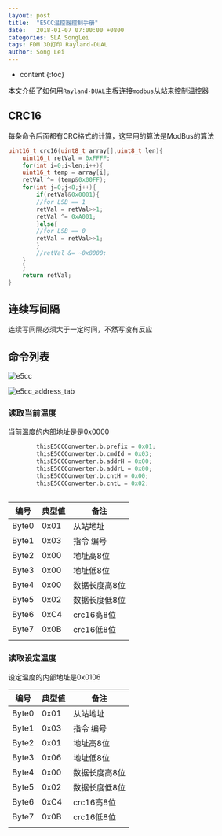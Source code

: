 ```yaml
---
layout: post
title:  "E5CC温控器控制手册"
date:   2018-01-07 07:00:00 +0800
categories: SLA SongLei
tags: FDM 3D打印 Rayland-DUAL
author: Song Lei
---
```


* content
{:toc}

本文介绍了如何用`Rayland-DUAL`主板连接`modbus`从站来控制温控器







## CRC16

每条命令后面都有CRC格式的计算，这里用的算法是ModBus的算法

```c++
uint16_t crc16(uint8_t array[],uint8_t len){
    uint16_t retVal = 0xFFFF;
    for(int i=0;i<len;i++){
	uint16_t temp = array[i];
	retVal ^= (temp&0x00FF);
	for(int j=0;j<8;j++){
	    if(retVal&0x0001){
		//for LSB == 1
		retVal = retVal>>1;
		retVal ^= 0xA001;
	    }else{
		//for LSB == 0
		retVal = retVal>>1;
	    }
	    //retVal &= ~0x8000;
	}
    }
    return retVal;
}
```



## 连续写间隔

连续写间隔必须大于一定时间，不然写没有反应

## 命令列表


![e5cc]({{site.baseurl}}/images/e5cc.png)

![e5cc_address_tab]({{site.baseurl}}/images/e5cc_address_tab.png)

### 读取当前温度

当前温度的内部地址是是0x0000

```c++
		thisE5CCConverter.b.prefix = 0x01;
		thisE5CCConverter.b.cmdId = 0x03;
		thisE5CCConverter.b.addrH = 0x00;
		thisE5CCConverter.b.addrL = 0x00;
		thisE5CCConverter.b.cntH = 0x00;
		thisE5CCConverter.b.cntL = 0x02;
	
```


| 编号    | 典型值  | 备注       |
| ----- | ---- | -------- |
| Byte0 | 0x01 | 从站地址     |
| Byte1 | 0x03 | 指令 编号    |
| Byte2 | 0x00 | 地址高8位    |
| Byte3 | 0x00 | 地址低8位    |
| Byte4 | 0x00 | 数据长度高8位  |
| Byte5 | 0x02 | 数据长度低8位  |
| Byte6 | 0xC4 | crc16高8位 |
| Byte7 | 0x0B | crc16低8位 |
|       |      |          |

### 读取设定温度

设定温度的内部地址是0x0106


| 编号    | 典型值  | 备注       |
| ----- | ---- | -------- |
| Byte0 | 0x01 | 从站地址     |
| Byte1 | 0x03 | 指令 编号    |
| Byte2 | 0x01 | 地址高8位    |
| Byte3 | 0x06 | 地址低8位    |
| Byte4 | 0x00 | 数据长度高8位  |
| Byte5 | 0x02 | 数据长度低8位  |
| Byte6 | 0xC4 | crc16高8位 |
| Byte7 | 0x0B | crc16低8位 |
|       |      |          |


